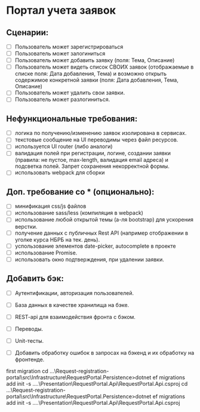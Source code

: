 # Портал учета заявок

 ## Сценарии:
- [ ] Пользователь может зарегистрироваться
- [ ] Пользователь может залогиниться
- [ ] Пользователь может добавить заявку (поля: Тема, Описание)
- [ ] Пользователь может видеть список СВОИХ заявок (отображаемые в списке поля: Дата добавления, Тема) и возможно открыть содержимое конкретной заявки (поля: Дата добавления, Тема, Описание)
- [ ] Пользователь может удалить свои заявки.
- [ ] Пользователь может разлогиниться.

 ## Нефункциональные требования:
- [ ] логика по получению/изменению заявок изолирована в сервисах.
- [ ] текстовые сообщение на UI переводимы через файл ресурсов.
- [ ] используется UI router (либо аналоги)
- [ ] валидация полей при регистрации, логине, создании заявки (правила: не пустое, max-length, валидация email адреса) и подсветка полей. Запрет сохранения некорректной формы.
- [ ] использовать webpack для сборки

 ## Доп. требование со * (опционально):
- [ ] минификация css/js файлов
- [ ] использование sass/less (компиляция в webpack)
- [ ] использование любой открытой темы (а-ля bootstrap) для ускорения верстки.
- [ ] получение данных с публичных Rest API (например отображении в уголке курса НБРБ на тек. день).
- [ ] успользование элементов date-picker, autocomplete в проекте
- [ ] использование Promise.
- [ ] использовать окно подтверждения, при удалении заявки.

 ## Добавить бэк:
- [ ] Аутентификации, авторизация пользователей.
- [ ] База данных в качестве хранилища на бэке.
- [ ] REST-api для взаимодействия фронта с бэком.
- [ ] Переводы.
- [ ] Unit-тесты.
- [ ] Добавить обработку ошибок в запросах на бэкенд и их обработку на фронтенде.


 first migration
 cd ...\Request-registration-portal\src\Infrastructure\RequestPortal.Persistence>dotnet ef migrations add init -s ..\..\Presentation\RequestPortal.Api\RequestPortal.Api.csproj
 cd ...\Request-registration-portal\src\Infrastructure\RequestPortal.Persistence>dotnet ef migrations add init -s ..\..\Presentation\RequestPortal.Api\RequestPortal.Api.csproj